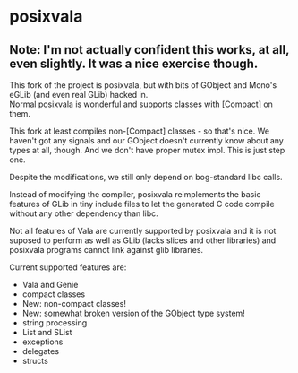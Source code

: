 posixvala
=========

## Note: I'm not actually confident this works, at all, even slightly. It was a nice exercise though.

This fork of the project is posixvala, but with bits of GObject and 
Mono's eGLib (and even real GLib) hacked in.  
Normal posixvala is wonderful and supports classes with [Compact] on 
them.

This fork at least compiles non-[Compact] classes - so that's nice.
We haven't got any signals and our GObject doesn't currently know
about any types at all, though.  And we don't have proper mutex impl.
This is just step one.

Despite the modifications, we still only depend on bog-standard libc calls.

Instead of modifying the compiler, posixvala reimplements the
basic features of GLib in tiny include files to let the generated
C code compile without any other dependency than libc.

Not all features of Vala are currently supported by posixvala
and it is not suposed to perform as well as GLib (lacks slices
and other libraries) and posixvala programs cannot link against
glib libraries.

Current supported features are:

* Vala and Genie
* compact classes
* New: non-compact classes!
* New: somewhat broken version of the GObject type system!
* string processing
* List and SList
* exceptions
* delegates
* structs
